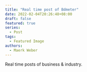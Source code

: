 ```yaml
---
title: "Real time post of Bdmeter"
date: 2022-02-04T20:26:48+08:00
draft: false
featured: true
series:
  - Post
tags:
  - Featured Image
authors:
  - Maerk Weber
---
```


Real time posts of business & industry.

<!--more-->
